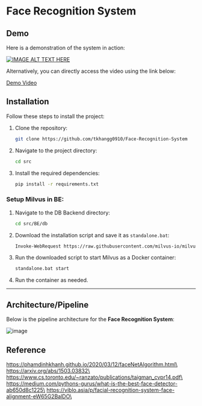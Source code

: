 # Face Recognition System

## Demo

Here is a demonstration of the system in action:

[![IMAGE ALT TEXT HERE](https://i.sstatic.net/Vp2cE.png)](https://www.youtube.com/watch?v=Ju-ulKgFzLQ)


Alternatively, you can directly access the video using the link below:

[Demo Video](https://github.com/tkhangg0910/Face-Recoginition-System/blob/main/src/Demo/demo.mp4)
## Installation

Follow these steps to install the project:

1. Clone the repository:
    ```bash
    git clone https://github.com/tkhangg0910/Face-Recognition-System
    ```
2. Navigate to the project directory:
    ```bash
    cd src
    ```
3. Install the required dependencies:
    ```bash
    pip install -r requirements.txt
    ```

### Setup Milvus in BE:
1. Navigate to the DB Backend directory:
    ```bash
    cd src/BE/db
    ```
2. Download the installation script and save it as `standalone.bat`:
    ```bash
    Invoke-WebRequest https://raw.githubusercontent.com/milvus-io/milvus/refs/heads/master/scripts/standalone_embed.bat -OutFile standalone.bat
    ```
3. Run the downloaded script to start Milvus as a Docker container:
    ```bash
    standalone.bat start
    ```
4. Run the container as needed.

---

## Architecture/Pipeline

Below is the pipeline architecture for the **Face Recognition System**:

![image](https://github.com/user-attachments/assets/84c0ac14-5aed-4091-a1f8-01255524298f)

## Reference
https://phamdinhkhanh.github.io/2020/03/12/faceNetAlgorithm.html\
https://arxiv.org/abs/1503.03832\
https://www.cs.toronto.edu/~ranzato/publications/taigman_cvpr14.pdf\
https://medium.com/pythons-gurus/what-is-the-best-face-detector-ab650d8c1225\
https://viblo.asia/p/facial-recognition-system-face-alignment-eW65G2BalDO\
